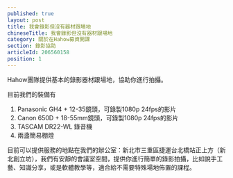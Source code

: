 ```yaml
---
published: true
layout: post
title: 我會錄影但沒有器材跟場地
chineseTitle: 我會錄影但沒有器材跟場地
category: 關於在Hahow募資開課
section: 錄影協助
articleId: 206560158
position: 1
---
```

Hahow團隊提供基本的錄影器材跟場地，協助你進行拍攝。

目前我們的裝備有

1. Panasonic GH4 + 12-35鏡頭，可錄製1080p 24fps的影片
2. Canon 650D + 18-55mm鏡頭，可錄製1080p 24fps的影片
3. TASCAM DR22-WL 錄音機
4. 兩盞簡易棚燈

目前可以提供服務的地點在我們的辦公室：新北市三重區捷運台北橋站正上方（新北創立坊），我們有安靜的會議室空間，提供你進行簡單的錄影拍攝，比如說手工藝、知識分享，或是軟體教學等，適合給不需要特殊場地佈置的課程。
